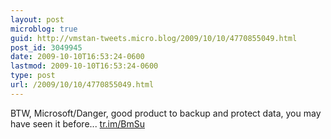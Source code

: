 ```yaml
---
layout: post
microblog: true
guid: http://vmstan-tweets.micro.blog/2009/10/10/4770855049.html
post_id: 3049945
date: 2009-10-10T16:53:24-0600
lastmod: 2009-10-10T16:53:24-0600
type: post
url: /2009/10/10/4770855049.html
---
```

BTW, Microsoft/Danger, good product to backup and protect data, you may have seen it before... [tr.im/BmSu](http://tr.im/BmSu)
